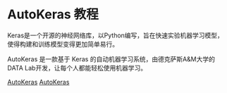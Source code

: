 # AutoKeras 教程

<show-structure depth="3"/>

Keras是一个开源的神经网络库，以Python编写，旨在快速实验机器学习模型，使得构建和训练模型变得更加简单易行。

AutoKeras 是一款基于 Keras 的自动机器学习系统，由德克萨斯A&M大学的DATA Lab开发，让每个人都能轻松使用机器学习。

<seealso>
<category ref="ref_docs">
    <a href="https://mp.weixin.qq.com/s/CeOUuzBi3BXUAyGV4zlgAw">AutoKeras</a>
</category>
<category ref="ref_github">
    <a href="https://github.com/keras-team/autokeras">AutoKeras</a>
</category>
<category ref="ref_issues">
</category>
<category ref="ref_hf">
</category>
<category ref="ref_ms">
</category>
</seealso>